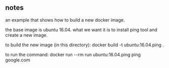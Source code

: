 notes
---------------

an example that shows how to build a new docker image.

the base image is ubuntu 16.04.
what we want it is to install ping tool and create a new image.

to build the new image (in this directory): docker build -t ubuntu:16.04.ping .

to run the command: docker run --rm run ubuntu:16.04.ping ping google.com
